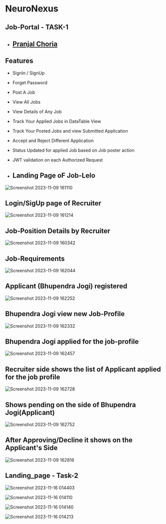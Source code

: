 # NeuroNexus 

## Job-Portal - TASK-1


- ## [Pranjal Choria](https://www.github.com/pranjal369)




## Features

- SignIn / SignUp
- Forget Password
- Post A Job
- View  All Jobs
- View Details of Any Job
- Track Your Applied Jobs in DataTable View 
- Track Your Posted Jobs and view Submitted Application 
- Accept and Reject Different Application 
- Status Updated for applied Job based on Job poster action 
- JWT validation on each Authorized Request

- ## Landing Page oF Job-Lelo
![Screenshot 2023-11-09 161110](https://github.com/pranjal369/NeuroNexus/assets/78440907/0d5328ff-35d1-457d-b119-da167cb3b6f0)

## Login/SigUp page of Recruiter
![Screenshot 2023-11-09 161214](https://github.com/pranjal369/NeuroNexus/assets/78440907/c568f178-6149-479d-a74f-20030e1f5ae1)

## Job-Position Details by Recruiter
![Screenshot 2023-11-09 160342](https://github.com/pranjal369/NeuroNexus/assets/78440907/e7386663-976f-4651-bd66-b0a4fe7116ef)


## Job-Requirements
![Screenshot 2023-11-09 162044](https://github.com/pranjal369/NeuroNexus/assets/78440907/39926128-e5a3-4c3e-8e66-c8b4bac37c48)

## Applicant (Bhupendra Jogi) registered
![Screenshot 2023-11-09 162252](https://github.com/pranjal369/NeuroNexus/assets/78440907/14476b62-7ef1-4fe5-9399-74c1dac41e93)

## Bhupendra Jogi view new Job-Profile
![Screenshot 2023-11-09 162332](https://github.com/pranjal369/NeuroNexus/assets/78440907/0bfe7722-b769-4038-8c50-aa69d641bddb)
## Bhupendra Jogi applied for the job-profile
![Screenshot 2023-11-09 162457](https://github.com/pranjal369/NeuroNexus/assets/78440907/02bb4ef4-c5a6-490c-869a-30a06879cda3)

## Recruiter side shows the list of Applicant applied for the job profile
![Screenshot 2023-11-09 162728](https://github.com/pranjal369/NeuroNexus/assets/78440907/90c90b85-5abd-4bf3-8230-707f190132e5)

## Shows pending on the side of Bhupendra Jogi(Applicant)
![Screenshot 2023-11-09 162752](https://github.com/pranjal369/NeuroNexus/assets/78440907/3bb6eb8a-52aa-4d8e-8dd2-bceab381abcf)

## After Approving/Decline it shows on the Applicant's Side
![Screenshot 2023-11-09 162816](https://github.com/pranjal369/NeuroNexus/assets/78440907/fad04a6f-3ca6-42f4-9a80-f371935cbd4a)

## Landing_page - Task-2
![Screenshot 2023-11-16 014403](https://github.com/pranjal369/NeuroNexus/assets/78440907/36ca5238-9cd3-412d-9352-fae71edd572f)


![Screenshot 2023-11-16 014110](https://github.com/pranjal369/NeuroNexus/assets/78440907/cbaeab4c-1148-480f-8b05-ff7ef3095478)


![Screenshot 2023-11-16 014140](https://github.com/pranjal369/NeuroNexus/assets/78440907/63d9f0ff-35e2-47fa-8b30-b9c018606f7c)


![Screenshot 2023-11-16 014213](https://github.com/pranjal369/NeuroNexus/assets/78440907/178ae3f8-af37-43f3-b76b-0683374652aa)




